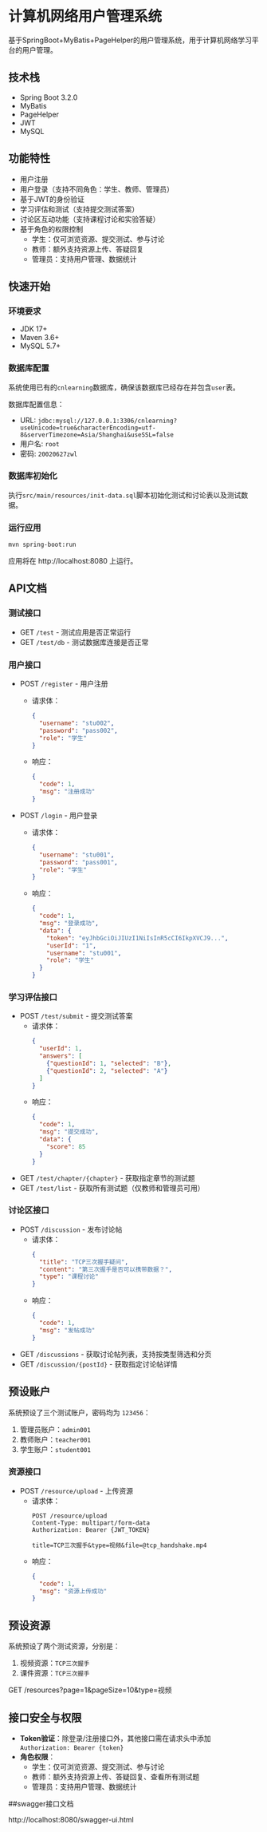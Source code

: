 # 计算机网络用户管理系统

基于SpringBoot+MyBatis+PageHelper的用户管理系统，用于计算机网络学习平台的用户管理。

## 技术栈

- Spring Boot 3.2.0
- MyBatis
- PageHelper
- JWT
- MySQL

## 功能特性

- 用户注册
- 用户登录（支持不同角色：学生、教师、管理员）
- 基于JWT的身份验证
- 学习评估和测试（支持提交测试答案）
- 讨论区互动功能（支持课程讨论和实验答疑）
- 基于角色的权限控制
  - 学生：仅可浏览资源、提交测试、参与讨论
  - 教师：额外支持资源上传、答疑回复
  - 管理员：支持用户管理、数据统计

## 快速开始

### 环境要求

- JDK 17+
- Maven 3.6+
- MySQL 5.7+

### 数据库配置

系统使用已有的`cnlearning`数据库，确保该数据库已经存在并包含`user`表。

数据库配置信息：
- URL: `jdbc:mysql://127.0.0.1:3306/cnlearning?useUnicode=true&characterEncoding=utf-8&serverTimezone=Asia/Shanghai&useSSL=false`
- 用户名: `root`
- 密码: `20020627zwl`

### 数据库初始化

执行`src/main/resources/init-data.sql`脚本初始化测试和讨论表以及测试数据。

### 运行应用

```bash
mvn spring-boot:run
```

应用将在 http://localhost:8080 上运行。

## API文档

### 测试接口

- GET `/test` - 测试应用是否正常运行
- GET `/test/db` - 测试数据库连接是否正常

### 用户接口

- POST `/register` - 用户注册
  - 请求体：
    ```json
    {
      "username": "stu002",
      "password": "pass002",
      "role": "学生"
    }
    ```
  - 响应：
    ```json
    {
      "code": 1,
      "msg": "注册成功"
    }
    ```

- POST `/login` - 用户登录
  - 请求体：
    ```json
    {
      "username": "stu001",
      "password": "pass001",
      "role": "学生"
    }
    ```
  - 响应：
    ```json
    {
      "code": 1,
      "msg": "登录成功",
      "data": {
        "token": "eyJhbGciOiJIUzI1NiIsInR5cCI6IkpXVCJ9...",
        "userId": "1",
        "username": "stu001",
        "role": "学生"
      }
    }
    ```

### 学习评估接口

- POST `/test/submit` - 提交测试答案
  - 请求体：
    ```json
    {
      "userId": 1,
      "answers": [
        {"questionId": 1, "selected": "B"},
        {"questionId": 2, "selected": "A"}
      ]
    }
    ```
  - 响应：
    ```json
    {
      "code": 1,
      "msg": "提交成功",
      "data": {
        "score": 85
      }
    }
    ```
- GET `/test/chapter/{chapter}` - 获取指定章节的测试题
- GET `/test/list` - 获取所有测试题（仅教师和管理员可用）

### 讨论区接口

- POST `/discussion` - 发布讨论帖
  - 请求体：
    ```json
    {
      "title": "TCP三次握手疑问",
      "content": "第三次握手是否可以携带数据？",
      "type": "课程讨论"
    }
    ```
  - 响应：
    ```json
    {
      "code": 1,
      "msg": "发帖成功"
    }
    ```
- GET `/discussions` - 获取讨论帖列表，支持按类型筛选和分页
- GET `/discussion/{postId}` - 获取指定讨论帖详情

## 预设账户

系统预设了三个测试账户，密码均为 `123456`：

1. 管理员账户：`admin001`
2. 教师账户：`teacher001`
3. 学生账户：`student001`

### 资源接口

- POST `/resource/upload` - 上传资源
  - 请求体：
    ```
    POST /resource/upload
    Content-Type: multipart/form-data
    Authorization: Bearer {JWT_TOKEN}
    
    title=TCP三次握手&type=视频&file=@tcp_handshake.mp4
    ```
  - 响应：
    ```json
    {
      "code": 1,
      "msg": "资源上传成功"
    }
    ```

## 预设资源

系统预设了两个测试资源，分别是：

1. 视频资源：`TCP三次握手`
2. 课件资源：`TCP三次握手`

GET /resources?page=1&pageSize=10&type=视频

## 接口安全与权限

- **Token验证**：除登录/注册接口外，其他接口需在请求头中添加 `Authorization: Bearer {token}`
- **角色权限**：
  - 学生：仅可浏览资源、提交测试、参与讨论
  - 教师：额外支持资源上传、答疑回复、查看所有测试题
  - 管理员：支持用户管理、数据统计

##swagger接口文档

http://localhost:8080/swagger-ui.html
